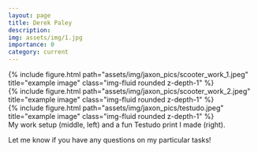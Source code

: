 ```yaml
---
layout: page
title: Derek Paley
description: 
img: assets/img/1.jpg
importance: 0
category: current
---
```




<div class="row">
    <div class="col-sm mt-3 mt-md-0">
        {% include figure.html path="assets/img/jaxon_pics/scooter_work_1.jpeg" title="example image" class="img-fluid rounded z-depth-1" %}
    </div>
    <div class="col-sm mt-3 mt-md-0">
        {% include figure.html path="assets/img/jaxon_pics/scooter_work_2.jpeg" title="example image" class="img-fluid rounded z-depth-1" %}
    </div>
    <div class="col-sm mt-3 mt-md-0">
        {% include figure.html path="assets/img/jaxon_pics/testudo.jpeg" title="example image" class="img-fluid rounded z-depth-1" %}
    </div>
</div>
<div class="caption">
    My work setup (middle, left) and a fun Testudo print I made (right). 
</div>

Let me know if you have any questions on my particular tasks!